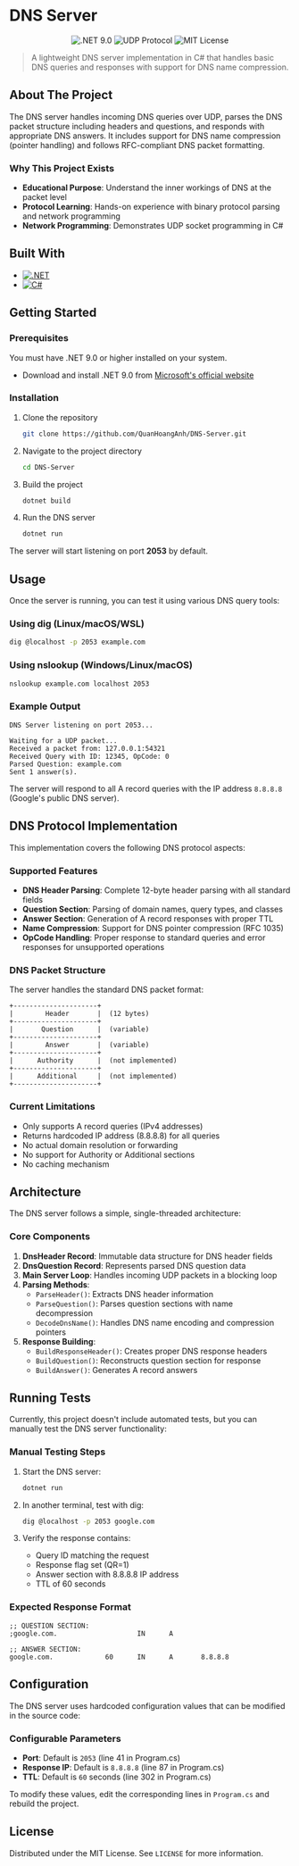 # DNS Server

<p align="center">
  <img src="https://img.shields.io/badge/.NET-9.0-512BD4?style=for-the-badge&logo=dotnet&logoColor=white" alt=".NET 9.0">
  <img src="https://img.shields.io/badge/Protocol-UDP-blue?style=for-the-badge" alt="UDP Protocol">
  <img src="https://img.shields.io/badge/License-MIT-green?style=for-the-badge" alt="MIT License">
</p>

> A lightweight DNS server implementation in C# that handles basic DNS queries and responses with support for DNS name compression.

## About The Project

The DNS server handles incoming DNS queries over UDP, parses the DNS packet structure including headers and questions, and responds with appropriate DNS answers. It includes support for DNS name compression (pointer handling) and follows RFC-compliant DNS packet formatting.

### Why This Project Exists

- **Educational Purpose**: Understand the inner workings of DNS at the packet level
- **Protocol Learning**: Hands-on experience with binary protocol parsing and network programming
- **Network Programming**: Demonstrates UDP socket programming in C#

## Built With

* [![.NET][.NET]][.NET-url]
* [![C#][CSharp]][CSharp-url]

## Getting Started

### Prerequisites

You must have .NET 9.0 or higher installed on your system.

* Download and install .NET 9.0 from [Microsoft's official website](https://dotnet.microsoft.com/download)

### Installation

1. Clone the repository
   ```sh
   git clone https://github.com/QuanHoangAnh/DNS-Server.git
   ```
2. Navigate to the project directory
   ```sh
   cd DNS-Server
   ```
3. Build the project
   ```sh
   dotnet build
   ```
4. Run the DNS server
   ```sh
   dotnet run
   ```

The server will start listening on port **2053** by default.

## Usage

Once the server is running, you can test it using various DNS query tools:

### Using dig (Linux/macOS/WSL)
```bash
dig @localhost -p 2053 example.com
```

### Using nslookup (Windows/Linux/macOS)
```bash
nslookup example.com localhost 2053
```

### Example Output
```
DNS Server listening on port 2053...

Waiting for a UDP packet...
Received a packet from: 127.0.0.1:54321
Received Query with ID: 12345, OpCode: 0
Parsed Question: example.com
Sent 1 answer(s).
```

The server will respond to all A record queries with the IP address `8.8.8.8` (Google's public DNS server).

## DNS Protocol Implementation

This implementation covers the following DNS protocol aspects:

### Supported Features
- **DNS Header Parsing**: Complete 12-byte header parsing with all standard fields
- **Question Section**: Parsing of domain names, query types, and classes
- **Answer Section**: Generation of A record responses with proper TTL
- **Name Compression**: Support for DNS pointer compression (RFC 1035)
- **OpCode Handling**: Proper response to standard queries and error responses for unsupported operations

### DNS Packet Structure
The server handles the standard DNS packet format:
```
+---------------------+
|        Header       |  (12 bytes)
+---------------------+
|       Question      |  (variable)
+---------------------+
|        Answer       |  (variable)
+---------------------+
|      Authority      |  (not implemented)
+---------------------+
|      Additional     |  (not implemented)
+---------------------+
```

### Current Limitations
- Only supports A record queries (IPv4 addresses)
- Returns hardcoded IP address (8.8.8.8) for all queries
- No actual domain resolution or forwarding
- No support for Authority or Additional sections
- No caching mechanism

## Architecture

The DNS server follows a simple, single-threaded architecture:

### Core Components

1. **DnsHeader Record**: Immutable data structure for DNS header fields
2. **DnsQuestion Record**: Represents parsed DNS question data
3. **Main Server Loop**: Handles incoming UDP packets in a blocking loop
4. **Parsing Methods**: 
   - `ParseHeader()`: Extracts DNS header information
   - `ParseQuestion()`: Parses question sections with name decompression
   - `DecodeDnsName()`: Handles DNS name encoding and compression pointers
5. **Response Building**:
   - `BuildResponseHeader()`: Creates proper DNS response headers
   - `BuildQuestion()`: Reconstructs question section for response
   - `BuildAnswer()`: Generates A record answers

## Running Tests

Currently, this project doesn't include automated tests, but you can manually test the DNS server functionality:

### Manual Testing Steps

1. Start the DNS server:
   ```sh
   dotnet run
   ```

2. In another terminal, test with dig:
   ```bash
   dig @localhost -p 2053 google.com
   ```

3. Verify the response contains:
   - Query ID matching the request
   - Response flag set (QR=1)
   - Answer section with 8.8.8.8 IP address
   - TTL of 60 seconds

### Expected Response Format
```
;; QUESTION SECTION:
;google.com.                    IN      A

;; ANSWER SECTION:
google.com.             60      IN      A       8.8.8.8
```

## Configuration

The DNS server uses hardcoded configuration values that can be modified in the source code:

### Configurable Parameters

- **Port**: Default is `2053` (line 41 in Program.cs)
- **Response IP**: Default is `8.8.8.8` (line 87 in Program.cs)
- **TTL**: Default is `60` seconds (line 302 in Program.cs)

To modify these values, edit the corresponding lines in `Program.cs` and rebuild the project.

## License

Distributed under the MIT License. See `LICENSE` for more information.

<!-- MARKDOWN LINKS & IMAGES -->
[.NET]: https://img.shields.io/badge/.NET-512BD4?style=for-the-badge&logo=dotnet&logoColor=white
[.NET-url]: https://dotnet.microsoft.com/
[CSharp]: https://img.shields.io/badge/C%23-239120?style=for-the-badge&logo=c-sharp&logoColor=white
[CSharp-url]: https://docs.microsoft.com/en-us/dotnet/csharp/
